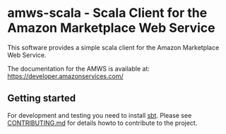 # amws-scala - Scala Client for the Amazon Marketplace Web Service

This software provides a simple scala client for the Amazon Marketplace 
Web Service.

The documentation for the AMWS is available at: https://developer.amazonservices.com/

## Getting started

For development and testing you need to install [sbt](http://www.scala-sbt.org/).
Please see [CONTRIBUTING.md](CONTRIBUTING.md) for details howto to contribute
to the project.
